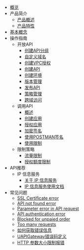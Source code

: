 
* [概览](/uapigateway/README)
* 产品简介
   * [产品概述](/uapigateway/intro/intro_index)
   * [产品特性](/uapigateway/intro/feature)
* [基本概念](/uapigateway/fundmental_concept)
* 操作指南
   * 开放API
      * [创建API分组](/uapigateway/operation_guide/open_api/create_api_group)
      * [自定义域名](/uapigateway/operation_guide/open_api/custom_domain)
      * [创建VPC授权](/uapigateway/operation_guide/open_api/create_vpc_access)
      * [创建API](/uapigateway/operation_guide/open_api/create_api)
      * [创建环境](/uapigateway/operation_guide/open_api/create_env)
      * [版本管理](/uapigateway/operation_guide/open_api/env_management)
      * [发布API](/uapigateway/operation_guide/open_api/publish_api)
      * [策略管理](/uapigateway/operation_guide/open_api/strategy.md)
      * [跨域访问](/uapigateway/operation_guide/open_api/cors.md)     
   * 调用API
      * [概述](/uapigateway/operation_guide/use_api/intro)
      * [创建应用](/uapigateway/operation_guide/use_api/create_app)
      * [授权应用](/uapigateway/operation_guide/use_api/grant_app_access)
      * [加密签名](/uapigateway/operation_guide/use_api/signature)
      * [使用POSTMAN签名](/uapigateway/operation_guide/use_api/postman_signature)
      * [使用限制](/uapigateway/operation_guide/use_api/use_limit)     
   * 限制策略
      * [流量限制](/uapigateway/operation_guide/restriction_strategy/traffic_restriction)
      * [授权额度限制](/uapigateway/operation_guide/restriction_strategy/authorization_restriction)    
* API推荐
   * IP 信息服务
      * [ 关于 IP 信息服务](/uapigateway/operation_guide/thirdparty_api/ipip/ipinfo)
      * [ IP 信息服务使用文档](/uapigateway/operation_guide/thirdparty_api/ipip/ipinfo-vpc)
* 常见问题
   * [SSL Certificate error](/uapigateway/faq/ssl_certificate_error)
   * [API not found error](/uapigateway/faq/api_not_found_error)
   * [Parameter error in API request](/uapigateway/faq/parameter_error_in_api_request)
   * [API authentication error](/uapigateway/faq/api_authentication_error)
   * [Blocked for unpaied order](/uapigateway/faq/blocked_for_unpaied_order)
   * [Too many requests](/uapigateway/faq/too_many_requests)
   * [如何获取错误信息](/uapigateway/faq/get_error_message)
   * [UAPIGateway错误码定义](/uapigateway/faq/error_code_define)
   * [HTTP 参数大小限制报错](/uapigateway/faq/parameter_size_error)
   
   
   
   
